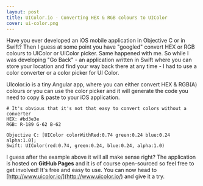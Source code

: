 ```yaml
---
layout: post
title: UIColor.io - Converting HEX & RGB colours to UIColor
cover: ui-color.png
---
```


Have you ever developed an iOS mobile application in Objective C or in Swift? Then I guess at some point you have "googled" convert HEX or RGB colours to UIColor or UIColor picker. Same happened with me. So while I was developing "Go Back" - an application written in Swift where you can store your location and find your way back there at any time - I had to use a color converter or a color picker for UI Color.

<!--more-->

UIcolor.io is a tiny Angular app, where you can either convert HEX & RGB(A) colours or you can use the color picker and it will generate the code you need to copy & paste to your iOS application.


    # It's obvious that it's not that easy to convert colors without a converter
    HEX: #bd3e3e
    RGB: R-189 G-62 B-62

    Objective C: [UIColor colorWithRed:0.74 green:0.24 blue:0.24 alpha:1.0];
    Swift: UIColor(red:0.74, green:0.24, blue:0.24, alpha:1.0)


I guess after the example above it will all make sense right? The application is hosted on **GitHub Pages** and it is of course open-sourced so feel free to get involved! It's free and easy to use. You can now head to [http://www.uicolor.io/](http://www.uicolor.io/) and give it a try.
